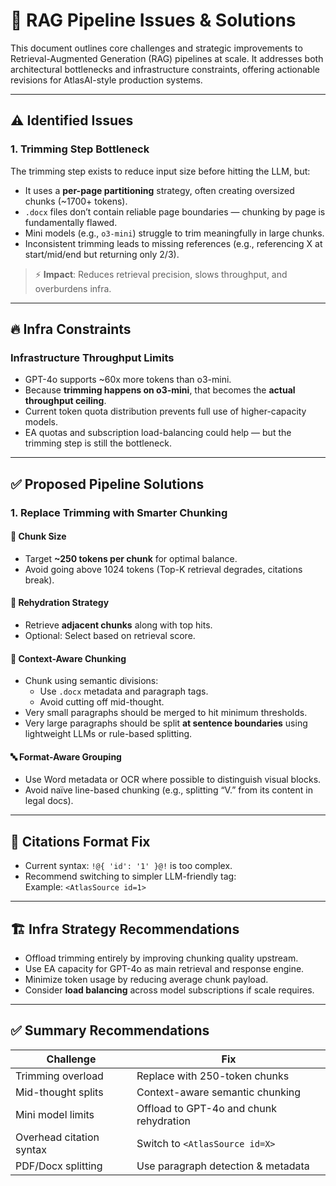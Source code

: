 # 🧠 RAG Pipeline Issues & Solutions

This document outlines core challenges and strategic improvements to Retrieval-Augmented Generation (RAG) pipelines at scale. It addresses both architectural bottlenecks and infrastructure constraints, offering actionable revisions for AtlasAI-style production systems.

---

## ⚠️ Identified Issues

### 1. Trimming Step Bottleneck

The trimming step exists to reduce input size before hitting the LLM, but:

- It uses a **per-page partitioning** strategy, often creating oversized chunks (~1700+ tokens).
- `.docx` files don’t contain reliable page boundaries — chunking by page is fundamentally flawed.
- Mini models (e.g., `o3-mini`) struggle to trim meaningfully in large chunks.
- Inconsistent trimming leads to missing references (e.g., referencing X at start/mid/end but returning only 2/3).

> ⚡ **Impact**: Reduces retrieval precision, slows throughput, and overburdens infra.

---

## 🔥 Infra Constraints

### Infrastructure Throughput Limits

- GPT-4o supports ~60x more tokens than o3-mini.
- Because **trimming happens on o3-mini**, that becomes the **actual throughput ceiling**.
- Current token quota distribution prevents full use of higher-capacity models.
- EA quotas and subscription load-balancing could help — but the trimming step is still the bottleneck.

---

## ✅ Proposed Pipeline Solutions

### 1. Replace Trimming with Smarter Chunking

#### 📏 Chunk Size

- Target **~250 tokens per chunk** for optimal balance.
- Avoid going above 1024 tokens (Top-K retrieval degrades, citations break).

#### 🔁 Rehydration Strategy

- Retrieve **adjacent chunks** along with top hits.
- Optional: Select based on retrieval score.

#### 🧠 Context-Aware Chunking

- Chunk using semantic divisions:
  - Use `.docx` metadata and paragraph tags.
  - Avoid cutting off mid-thought.
- Very small paragraphs should be merged to hit minimum thresholds.
- Very large paragraphs should be split **at sentence boundaries** using lightweight LLMs or rule-based splitting.

#### 🔤 Format-Aware Grouping

- Use Word metadata or OCR where possible to distinguish visual blocks.
- Avoid naïve line-based chunking (e.g., splitting “V.” from its content in legal docs).

---

## 🧩 Citations Format Fix

- Current syntax: `!@{ 'id': '1' }@!` is too complex.
- Recommend switching to simpler LLM-friendly tag:  
  Example: `<AtlasSource id=1>`

---

## 🏗 Infra Strategy Recommendations

- Offload trimming entirely by improving chunking quality upstream.
- Use EA capacity for GPT-4o as main retrieval and response engine.
- Minimize token usage by reducing average chunk payload.
- Consider **load balancing** across model subscriptions if scale requires.

---

## ✅ Summary Recommendations

| Challenge         | Fix |
|------------------|-----|
| Trimming overload | Replace with 250-token chunks |
| Mid-thought splits | Context-aware semantic chunking |
| Mini model limits | Offload to GPT-4o and chunk rehydration |
| Overhead citation syntax | Switch to `<AtlasSource id=X>` |
| PDF/Docx splitting | Use paragraph detection & metadata |
